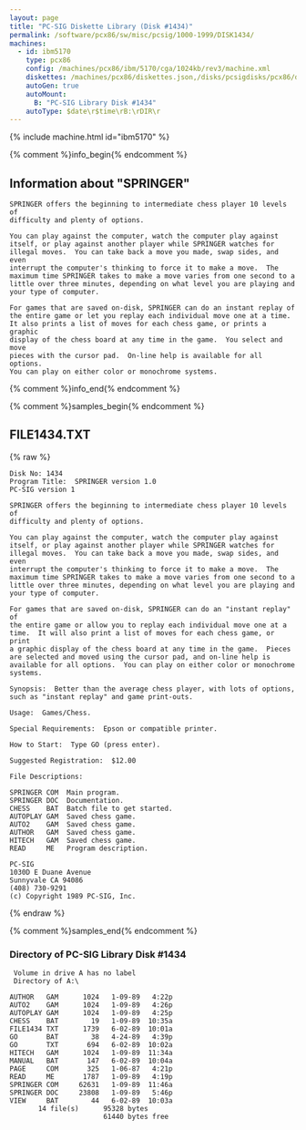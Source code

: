 ```yaml
---
layout: page
title: "PC-SIG Diskette Library (Disk #1434)"
permalink: /software/pcx86/sw/misc/pcsig/1000-1999/DISK1434/
machines:
  - id: ibm5170
    type: pcx86
    config: /machines/pcx86/ibm/5170/cga/1024kb/rev3/machine.xml
    diskettes: /machines/pcx86/diskettes.json,/disks/pcsigdisks/pcx86/diskettes.json
    autoGen: true
    autoMount:
      B: "PC-SIG Library Disk #1434"
    autoType: $date\r$time\rB:\rDIR\r
---
```


{% include machine.html id="ibm5170" %}

{% comment %}info_begin{% endcomment %}

## Information about "SPRINGER"

    SPRINGER offers the beginning to intermediate chess player 10 levels of
    difficulty and plenty of options.
    
    You can play against the computer, watch the computer play against
    itself, or play against another player while SPRINGER watches for
    illegal moves.  You can take back a move you made, swap sides, and even
    interrupt the computer's thinking to force it to make a move.  The
    maximum time SPRINGER takes to make a move varies from one second to a
    little over three minutes, depending on what level you are playing and
    your type of computer.
    
    For games that are saved on-disk, SPRINGER can do an instant replay of
    the entire game or let you replay each individual move one at a time.
    It also prints a list of moves for each chess game, or prints a graphic
    display of the chess board at any time in the game.  You select and move
    pieces with the cursor pad.  On-line help is available for all options.
    You can play on either color or monochrome systems.
{% comment %}info_end{% endcomment %}

{% comment %}samples_begin{% endcomment %}

## FILE1434.TXT

{% raw %}
```
Disk No: 1434
Program Title:  SPRINGER version 1.0
PC-SIG version 1

SPRINGER offers the beginning to intermediate chess player 10 levels of
difficulty and plenty of options.

You can play against the computer, watch the computer play against
itself, or play against another player while SPRINGER watches for
illegal moves.  You can take back a move you made, swap sides, and even
interrupt the computer's thinking to force it to make a move.  The
maximum time SPRINGER takes to make a move varies from one second to a
little over three minutes, depending on what level you are playing and
your type of computer.

For games that are saved on-disk, SPRINGER can do an "instant replay" of
the entire game or allow you to replay each individual move one at a
time.  It will also print a list of moves for each chess game, or print
a graphic display of the chess board at any time in the game.  Pieces
are selected and moved using the cursor pad, and on-line help is
available for all options.  You can play on either color or monochrome
systems.

Synopsis:  Better than the average chess player, with lots of options,
such as "instant replay" and game print-outs.

Usage:  Games/Chess.

Special Requirements:  Epson or compatible printer.

How to Start:  Type GO (press enter).

Suggested Registration:  $12.00

File Descriptions:

SPRINGER COM  Main program.
SPRINGER DOC  Documentation.
CHESS    BAT  Batch file to get started.
AUTOPLAY GAM  Saved chess game.
AUTO2    GAM  Saved chess game.
AUTHOR   GAM  Saved chess game.
HITECH   GAM  Saved chess game.
READ     ME   Program description.

PC-SIG
1030D E Duane Avenue
Sunnyvale CA 94086
(408) 730-9291
(c) Copyright 1989 PC-SIG, Inc.

```
{% endraw %}

{% comment %}samples_end{% endcomment %}

### Directory of PC-SIG Library Disk #1434

     Volume in drive A has no label
     Directory of A:\

    AUTHOR   GAM      1024   1-09-89   4:22p
    AUTO2    GAM      1024   1-09-89   4:26p
    AUTOPLAY GAM      1024   1-09-89   4:25p
    CHESS    BAT        19   1-09-89  10:35a
    FILE1434 TXT      1739   6-02-89  10:01a
    GO       BAT        38   4-24-89   4:39p
    GO       TXT       694   6-02-89  10:02a
    HITECH   GAM      1024   1-09-89  11:34a
    MANUAL   BAT       147   6-02-89  10:04a
    PAGE     COM       325   1-06-87   4:21p
    READ     ME       1787   1-09-89   4:19p
    SPRINGER COM     62631   1-09-89  11:46a
    SPRINGER DOC     23808   1-09-89   5:46p
    VIEW     BAT        44   6-02-89  10:03a
           14 file(s)      95328 bytes
                           61440 bytes free
